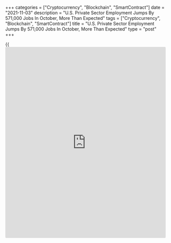 +++
categories = ["Cryptocurrency", "Blockchain", "SmartContract"]
date = "2021-11-03"
description = "U.S. Private Sector Employment Jumps By 571,000 Jobs In October, More Than Expected"
tags = ["Cryptocurrency", "Blockchain", "SmartContract"]
title = "U.S. Private Sector Employment Jumps By 571,000 Jobs In October, More Than Expected"
type = "post"
+++

{{<iframe id="large-banner" src="https://www.bounty.group/#slide=23.0" width="100%" height="600" scrolling="no" style="border: 0px solid rgb(216, 221, 230); border-radius: 3px;">}}

Payroll processor ADP released a report on Wednesday showing private
sector employment in the U.S. increased by more than expected in the
month of October.

ADP said private sector employment jumped by 571,000 jobs in October
after surging by a revised 523,000 jobs in September.

Economists had expected private sector employment to climb by 400,000
jobs compared to the addition of 568,000 jobs originally reported for
the previous month.

"The job market is revving back up as the Delta-wave of the pandemic
winds down," said Mark Zandi, chief economist of Moody's Analytics.

"Job gains are accelerating across all industries, and especially among
large companies," he added. "As long as the pandemic remains contained,
more big job gains are likely in coming months."

The report showed employment at large businesses shot up by 342,000
jobs, while small and medium businesses added 115,000 jobs and 114,000
jobs, respectively.

The bigger than expected increase in private sector employment also came
as employment in the service-providing sector spiked by 458,000 jobs.

Employment in the leisure/hospitality sector led the way higher, jumping
by 185,000 jobs, while employment in the professional/[business][1]
services and trade/transportation/utilities sectors also saw notable
growth.

ADP said employment in the goods-producing sector also increased by
113,000 jobs, as employment in the construction and manufacturing
sectors rose by 54,000 jobs and 53,000 jobs, respectively.

On Friday, the Labor Department is scheduled to release its more closely
watched monthly employment report, which includes both public and
private sector jobs.

Economists currently expect employment to jump by 425,000 jobs in
October after rising by 194,000 jobs in September, while the
unemployment rate is expected to edge down to 4.7 percent from 4.8
percent.

For comments and feedback [contact](https://www.playgroundfx.com/contact/): editorial@rtt[news](https://www.letsplayfx.com/blog/forex-news-website/).com

[Economic News][2]

 **What parts of the world are seeing the best (and worst) economic
performances lately? Click[here][3] to check out our [Econ Scorecard][3]
and find out! See up-to-the-moment [ranking](https://www.playgroundfx.com/blog/crypto-exchange-ranking/)s for the best and worst
performers in [GDP][4], [unemployment rate][5], [inflation][6] and much
more.**

   1. www.rtt[news](https://www.letsplayfx.com/blog/forex-news-website/).com/Content/Business.aspx
   2. www.rtt[news](https://www.letsplayfx.com/blog/forex-news-website/).com/Content/EconomicNews.aspx
   3. www.rtt[news](https://www.letsplayfx.com/blog/forex-news-website/).com/economic-scorecard/world-rank/industrial-production/highest-performance.aspx
   4. www.rtt[news](https://www.letsplayfx.com/blog/forex-news-website/).com/economic-scorecard/world-rank/GDP/highest-performance.aspx
   5. www.rtt[news](https://www.letsplayfx.com/blog/forex-news-website/).com/economic-scorecard/world-rank/unemployment-rate/lowest-performance.aspx
   6. www.rtt[news](https://www.letsplayfx.com/blog/forex-news-website/).com/economic-scorecard/world-rank/CPI/highest-performance.aspx